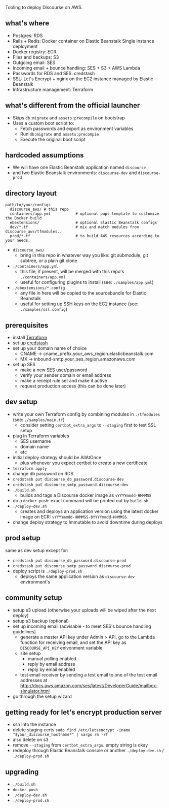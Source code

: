 Tooling to deploy Discourse on AWS.

## what's where

- Postgres: RDS
- Rails + Redis: Docker container on Elastic Beanstalk Single Instance deployment
- Docker registry: ECR
- Files and backups: S3
- Outgoing email: SES
- Incoming email + bounce handling: SES + S3 + AWS Lambda
- Passwords for RDS and SES: credstash
- SSL: Let's Encrypt + nginx on the EC2 instance managed by Elastic Beanstalk
- Infrastructure management: Terraform

## what's different from the official launcher

- Skips `db:migrate` and `assets:precompile` on bootstrap
- Uses a custom boot script to:
  - Fetch passwords and export as environment variables
  - Run `db:migrate` and `assets:precompie`
  - Execute the original boot script

## hardcoded assumptions

- We will have one Elastic Beanstalk application named `discourse`
- and two Elastic Beanstalk environments: `discourse-dev` and `discourse-prod`

## directory layout

```
path/to/your/configs
  discourse_aws/ # this repo
  containers/app.yml           # optional pups template to customize the Docker build
  ebextensions/                # optional Elastic Beanstalk configs
  dev/*.tf                     # mix and match modules from discourse_aws/tfmodules..
  prod/*.tf                    # to build AWS resources according to your needs.
```

- `discourse_aws/`
  - bring in this repo in whatever way you like: git submodule, git subtree, or a plain git clone
- `./containers/app.yml`
  - this file, if present, will be merged with this repo's `./containers/app.yml`
  - useful for configuring plugins to install (see: `./samples/app.yml`)
- `./ebextensions/*.config`
  - any file in here will be copied to the sourcebundle for Elastic Beanstalk
  - useful for setting up SSH keys on the EC2 instance (see: `./samples/ssl.config`)

## prerequisites

- install [Terraform](https://www.terraform.io/)
- set up [credstash](https://github.com/fugue/credstash)
- set up your domain name of choice
  - CNAME -> cname_prefix.your_aws_region.elasticbeanstalk.com
  - MX -> inbound-smtp.your_ses_region.amazonaws.com
- set up SES
  - make a new SES user/password
  - verify your sender domain or email address
  - make a receipt rule set and make it active
  - request production access (this can be done later)

## dev setup

- write your own Terraform config by combining modules in `./tfmodules`  (see: `./samples/main.tf`)
  - consider setting `certbot_extra_args` to `--staging` first to test SSL setup
- plug in Terraform variables
  - SES username
  - domain name
  - etc
- initial deploy strategy should be AllAtOnce
  - plus whenever you expect certbot to create a new certificate
- `terraform apply`
- change db password on RDS
- `credstash put discourse_db_password.discourse-dev`
- `credstash put discourse_smtp_password.discourse-dev`
- `./build.sh`
  - builds and tags a Discourse docker image as `vYYYYmmdd-HHMMSS`
- do a `docker push`: exact command will be printed out by `build.sh`
- `./deploy-dev.sh`
  - creates and deploys an application version using the latest docker image on ECR: `vYYYYmmdd-HHMMSS-bYYYYmmdd-HHMMSS`
- change deploy strategy to Immutable to avoid downtime during deploys

## prod setup

same as dev setup except for:

- `credstash put discourse_db_password.discourse-prod`
- `credstash put discourse_smtp_password.discourse-prod`
- deploy script is `./deploy-prod.sh`
  - deploys the same application version as `discourse-dev` environment's

## community setup

- setup s3 upload (otherwise your uploads will be wiped after the next deploy)
- setup s3 backup (optional)
- set up incoming email (advisable - to meet SES's bounce handling guidelines)
  - generate a master API key under Admin > API, go to the Lambda function for receiving email, and set the API key as `DISCOURSE_API_KEY` enivonment variable
  - site setup
    - manual polling enabled
    - reply by email address
    - reply by email enabled
  - test email receiver by sending a test email to one of the test email addresses at http://docs.aws.amazon.com/ses/latest/DeveloperGuide/mailbox-simulator.html
- go through the setup wizard

## getting ready for let's encrypt production server

- ssh into the instance
- delete staging certs `sudo find /etc/letsencrypt -iname "$your_discourse_hostname*" | xargs rm -rf`
- also delete on s3
- remove `--staging` from `certbot_extra_args`. empty string is okay
- redeploy through Elastic Beanstalk console or another `./deploy-dev.sh` / `./deploy-prod.sh`

## upgrading

- `./build.sh`
- `docker push`
- `./deploy-dev.sh`
- `./deploy-prod.sh`

